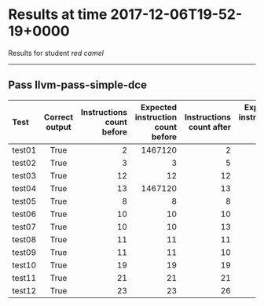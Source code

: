 # Results at time 2017-12-06T19-52-19+0000

Results for student *red camel*

* * * 

## Pass llvm-pass-simple-dce

Test|Correct output|Instructions count before|Expected instruction count before|Instructions count after|Expected instruction count after
:------|:-----:|------:|------:|------:|------:
test01|True|2|1467120|2|2
test02|True|3|3|5|2
test03|True|12|12|12|12
test04|True|13|1467120|13|13
test05|True|8|8|8|8
test06|True|10|10|10|10
test07|True|10|10|13|9
test08|True|11|11|11|11
test09|True|11|11|10|10
test10|True|19|19|19|19
test11|True|21|21|21|21
test12|True|23|23|26|21


